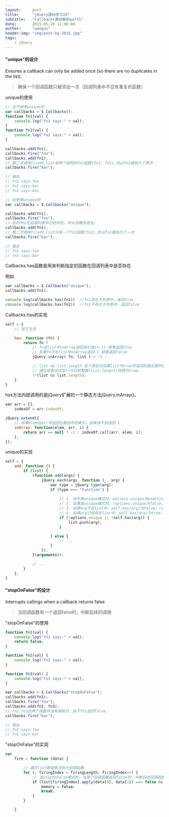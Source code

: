 ```yaml
---
layout:     post
title:      "jQuery源码学习24"
subtitle:   "Callbacks源码解析part5"
date:       2015-05-20 12:00:00
author:     "wangxu"
header-img: "img/post-bg-2015.jpg"
tags:
    - jQuery
---
```


#### "unique"的设计

Ensures a callback can only be added once (so there are no duplicates in the list).
> 确保一个回调函数只被添加一次（回调列表中不应有重复的函数）

unique的使用

```javascript
// 在不使用unique时
var callbacks = $.Callbacks();
function fn1(val) {
    console.log("fn1 says:" + val);
}
function fn2(val) {
    console.log("fn2 says:" + val);
}

callbacks.add(fn1);
callbacks.fire("foo");
callbacks.add(fn1);
// 第二次调用fire时,list有两个相同的fn1函数[fn1, fn1],所以fn1被执行了两次
callbacks.fire("bar");

// 输出
// fn1 says:foo
// fn1 says:bar
// fn1 says:bar
```

```javascript
// 在使用unique时
var callbacks = $.Callbacks("unique");

callbacks.add(fn1);
callbacks.fire("foo");
// 此时fn1在回调列表中已经存在，所以没被加进去。
callbacks.add(fn1);
// 第二次调用fire时,list只有一个fn1函数[fn1],所以fn1被执行了一次
callbacks.fire("bar");

// 输出
// fn1 says:foo
// fn1 says:bar
```

Callbacks.has函数是用来判断指定的函数在回调列表中是否存在

例如

```javascript
var callbacks = $.Callbacks("unique");
callbacks.add(fn1);

console.log(callbacks.has(fn1))  //fn1存在于列表中，返回true
console.log(callbacks.has(fn2))  //fn1不存在于列表中，返回false
```

Callbacks.has的实现

```javascript
self = {
	// 其它方法

	has: function (fn) {
		return fn ?
			// fn在list中inArray返回索引值(>-1) 结果返回true
			// 如果fn不在list中inArray返回-1 结果返回false
			jQuery.inArray( fn, list ) > -1 :

			// list && list.length 这个表达式如果list为true时返回的是后面的值list.length
			// 通过给表达式加!!可以把整数(list.length)转换为true。
			!!(list && list.length);
	}
}
```

has方法内部调用的是jQuery扩展的一个静态方法jQuery.inArray()。

```javascript
var arr = [],
	indexOf = arr.indexOf;

jQuery.extend({
	// 如果elem在arr中返回在数组中的索引，如果找不到返回-1
	inArray: function(elem, arr, i) {
		return arr == null ? -1 : indexOf.call(arr, elem, i);
	},
});
```

unique的实现

```javascript
self = {
	add: function () {
		if (list) {
			(function add(args) {
				jQuery.each(args, function (_, arg) {
					var type = jQuery.type(arg);
					if (type === "function") {
						 
						// 1. 当不是unique模式时，options.unique为undefined，!options.unique为true，直接push
						// 2. 如果是unique模式时，!options.unique为false，需要判断下一个表达式
						// 3. 如果arg不在list中，self.has(arg)为false，!self.has(arg)为true，进入push
						// 4. 如果arg已经存在list中，self.has(arg)为true，!self.has(arg)为false，不会push
						if (!options.unique || !self.has(arg)) {
							list.push(arg);
						}

					} else {
						// ...
					}
				});
			}(arguments));

			// ...
		}
	},
}
```

#### "stopOnFalse"的设计

Interrupts callings when a callback returns false
> 当回调函数有一个返回false时，中断后续的调用

"stopOnFalse"的使用

```javascript
function fn1(val) {
    console.log("fn1 says:" + val);
    return false;
}

function fn2(val) {
    console.log("fn2 says:" + val);
}

function fn3(val) {
    console.log("fn3 says:" + val);
}

var callbacks = $.Callbacks("stopOnFalse");
callbacks.add(fn1);
callbacks.fire("foo");
callbacks.add(fn2, fn3);
// fn2,fn3这两个函数并没有被执行，由于fn1返回false
callbacks.fire("bar");

// 输出
// fn1 says:foo
// fn1 says:bar
```
"stopOnFalse"的实现

```javascript
var 
	fire = function (data) {

		// 遍历list数组依次执行回调函数
		for (; firingIndex < firingLength; firingIndex++) {
			// 当stopOnFalse模式时，当某个回调函数返回false时，中断后续回调函数被调用
			if (list[firingIndex].apply(data[0], data[1]) === false && options.stopOnFalse) {
				memory = false;
				break;
			}
		}

	}
```

